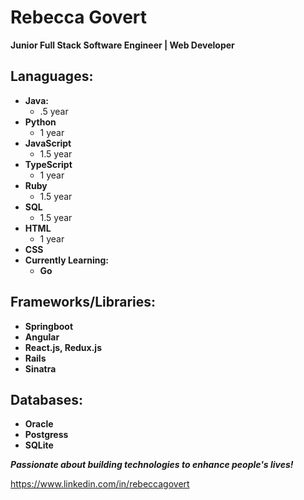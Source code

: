 # Rebecca Govert
**Junior Full Stack Software Engineer | Web Developer**

## Lanaguages:
- **Java:** 
  - .5 year
- **Python**
  - 1 year
- **JavaScript**
  - 1.5 year
- **TypeScript**  
  - 1 year
- **Ruby**  
  - 1.5 year
- **SQL**
  - 1.5 year
- **HTML**
  - 1 year
- **CSS**
- **Currently Learning:**
  - **Go**

## Frameworks/Libraries:
- **Springboot**
- **Angular**
- **React.js, Redux.js**
- **Rails**
- **Sinatra**

## Databases:
- **Oracle**
- **Postgress**
- **SQLite**

**_Passionate about building technologies to enhance people's lives!_**

https://www.linkedin.com/in/rebeccagovert

